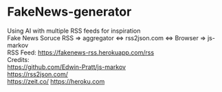 # FakeNews-generator
Using AI with multiple RSS feeds for inspiration  
Fake News Soruce RSS => aggregator <=> rss2json.com <=> Browser => js-markov  
RSS Feed: https://fakenews-rss.herokuapp.com/rss  
Credits:  
https://github.com/Edwin-Pratt/js-markov  
https://rss2json.com/  
https://zeit.co/
https://heroku.com
